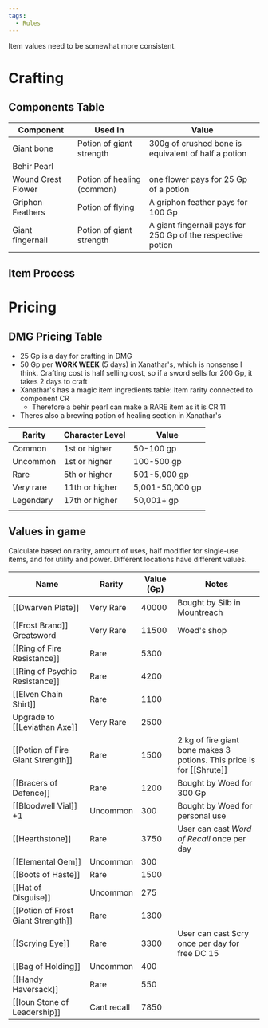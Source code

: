 ```yaml
---
tags:
  - Rules
---
```

Item values need to be somewhat more consistent.
# Crafting
## Components Table

| **Component**      | **Used In**                | **Value**                                                   |
| ------------------ | -------------------------- | ----------------------------------------------------------- |
| Giant bone         | Potion of giant strength   | 300g of crushed bone is equivalent of half a potion         |
| Behir Pearl        |                            |                                                             |
| Wound Crest Flower | Potion of healing (common) | one flower pays for 25 Gp of a potion                       |
| Griphon Feathers   | Potion of flying           | A griphon feather pays for 100 Gp                           |
| Giant fingernail   | Potion of giant strength   | A giant fingernail pays for 250 Gp of the respective potion |
## Item Process
# Pricing
## DMG Pricing Table
- 25 Gp is a day for crafting in DMG
- 50 Gp per **WORK WEEK** (5 days) in Xanathar's, which is nonsense I think. Crafting cost is half selling cost, so if a sword sells for 200 Gp, it takes 2 days to craft
- Xanathar's has a magic item ingredients table: Item rarity connected to component CR
	- Therefore a behir pearl can make a RARE item as it is CR 11
- Theres also a brewing potion of healing section in Xanathar's

| Rarity    | Character Level | Value           |
| --------- | --------------- | --------------- |
| Common    | 1st or higher   | 50-100 gp       |
| Uncommon  | 1st or higher   | 100-500 gp      |
| Rare      | 5th or higher   | 501-5,000 gp    |
| Very rare | 11th or higher  | 5,001-50,000 gp |
| Legendary | 17th or higher  | 50,001+ gp      |
|           |                 |                 |
## Values in game
Calculate based on rarity, amount of uses, half modifier for single-use items, and for utility and power. Different locations have different values.

| Name                               | Rarity      | Value (Gp) | Notes                                                                 |
| ---------------------------------- | ----------- | ---------- | --------------------------------------------------------------------- |
| [[Dwarven Plate]]                  | Very Rare   | 40000      | Bought by Silb in Mountreach                                          |
| [[Frost Brand]] Greatsword         | Very Rare   | 11500      | Woed's shop                                                           |
| [[Ring of Fire Resistance]]        | Rare        | 5300       |                                                                       |
| [[Ring of Psychic Resistance]]     | Rare        | 4200       |                                                                       |
| [[Elven Chain Shirt]]              | Rare        | 1100       |                                                                       |
| Upgrade to [[Leviathan Axe]]       | Very Rare   | 2500       |                                                                       |
| [[Potion of Fire Giant Strength]]  | Rare        | 1500       | 2 kg of fire giant bone makes 3 potions. This price is for [[Shrute]] |
| [[Bracers of Defence]]             | Rare        | 1200       | Bought by Woed for 300 Gp                                             |
| [[Bloodwell Vial]] +1              | Uncommon    | 300        | Bought by Woed for personal use                                       |
| [[Hearthstone]]                    | Rare        | 3750       | User can cast *Word of Recall* once per day                           |
| [[Elemental Gem]]                  | Uncommon    | 300        |                                                                       |
| [[Boots of Haste]]                 | Rare        | 1500       |                                                                       |
| [[Hat of Disguise]]                | Uncommon    | 275        |                                                                       |
| [[Potion of Frost Giant Strength]] | Rare        | 1300       |                                                                       |
| [[Scrying Eye]]                    | Rare        | 3300       | User can cast Scry once per day for free DC 15                        |
| [[Bag of Holding]]                 | Uncommon    | 400        |                                                                       |
| [[Handy Haversack]]                | Rare        | 550        |                                                                       |
| [[Ioun Stone of Leadership]]       | Cant recall | 7850       |                                                                       |

